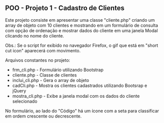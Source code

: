 <h2>POO - Projeto 1 - Cadastro de Clientes</h2>

Este projeto consiste em apresentar uma classe "cliente.php" criando um array de objeto com 10 clientes e mostrando em um formulário de consulta com opção de ordenação e mostrar dados do cliente em uma janela Modal clicando no nome do cliente.

Obs.: Se o script for exibido no navegador Firefox, o gif que está em "short cut icon" aparecerá com movimento.

Arquivos constantes no projeto:

* frm_cli.php - Formulário utilizando Bootstrap
* cliente.php - Classe de clientes
* inclui_cli.php - Gera o array de objeto
* cadCli.php - Mostra os clientes cadastrados utilizando Bootsrap e jQuery
* mostra_cli.php - Exibe a janela modal com os dados do cliente selecionado

No formulário, ao lado do "Código" há um ícone com a seta para classificar em ordem crescente ou decrescente.
